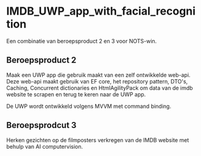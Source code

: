 # IMDB_UWP_app_with_facial_recognition
Een combinatie van beroepsproduct 2 en 3 voor NOTS-win.

## Beroepsproduct 2
Maak een UWP app die gebruik maakt van een zelf ontwikkelde web-api. Deze web-api maakt gebruik van EF core, het repository pattern, DTO's, Caching, Concurrent dictionaries en HtmlAgilityPack om data van de imdb website te scrapen en terug te keren naar de UWP app.

De UWP wordt ontwikkeld volgens MVVM met command binding.

## Beroepsprodcut 3
Herken gezichten op de filmposters verkregen van de IMDB website met behulp van AI computervision.
